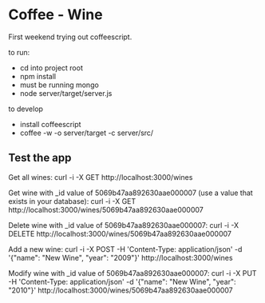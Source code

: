 # Coffee - Wine

First weekend trying out coffeescript.

to run:
 - cd into project root
 - npm install
 - must be running mongo
 - node server/target/server.js

to develop
 - install coffeescript
 - coffee -w -o server/target -c server/src/

## Test the app

Get all wines:
    curl -i -X GET http://localhost:3000/wines

Get wine with _id value of 5069b47aa892630aae000007 (use a value that exists in your database):
    curl -i -X GET http://localhost:3000/wines/5069b47aa892630aae000007

Delete wine with _id value of 5069b47aa892630aae000007:
    curl -i -X DELETE http://localhost:3000/wines/5069b47aa892630aae000007

Add a new wine:
    curl -i -X POST -H 'Content-Type: application/json' -d '{"name": "New Wine", "year": "2009"}' http://localhost:3000/wines

Modify wine with _id value of 5069b47aa892630aae000007:
    curl -i -X PUT -H 'Content-Type: application/json' -d '{"name": "New Wine", "year": "2010"}' http://localhost:3000/wines/5069b47aa892630aae000007

